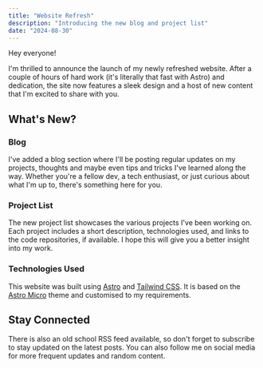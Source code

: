 ```yaml
---
title: "Website Refresh"
description: "Introducing the new blog and project list"
date: "2024-08-30"
---
```


Hey everyone!

I'm thrilled to announce the launch of my newly refreshed website. After a couple of hours of hard work (it's literally that fast with Astro) and dedication, the site now features a sleek design and a host of new content that I'm excited to share with you.

## What's New?

### Blog

I've added a blog section where I'll be posting regular updates on my projects, thoughts and maybe even tips and tricks I've learned along the way. Whether you're a fellow dev, a tech enthusiast, or just curious about what I'm up to, there's something here for you.

### Project List

The new project list showcases the various projects I've been working on. Each project includes a short description, technologies used, and links to the code repositories, if available. I hope this will give you a better insight into my work.

### Technologies Used

This website was built using [Astro](https://astro.build/) and [Tailwind CSS](https://tailwindcss.com/). It is based on the [Astro Micro](https://github.com/trevortylerlee/astro-micro) theme and customised to my requirements.

## Stay Connected

There is also an old school RSS feed available, so don't forget to subscribe to stay updated on the latest posts. You can also follow me on social media for more frequent updates and random content.
